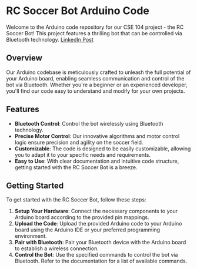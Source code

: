 # RC Soccer Bot Arduino Code

Welcome to the Arduino code repository for our CSE 104 project - the RC Soccer Bot! This project features a thrilling bot that can be controlled via Bluetooth technology.
[LinkedIn Post](https://shorturl.at/swI08)

## Overview

Our Arduino codebase is meticulously crafted to unleash the full potential of your Arduino board, enabling seamless communication and control of the bot via Bluetooth. Whether you're a beginner or an experienced developer, you'll find our code easy to understand and modify for your own projects.

## Features

- **Bluetooth Control**: Control the bot wirelessly using Bluetooth technology.
- **Precise Motor Control**: Our innovative algorithms and motor control logic ensure precision and agility on the soccer field.
- **Customizable**: The code is designed to be easily customizable, allowing you to adapt it to your specific needs and requirements.
- **Easy to Use**: With clear documentation and intuitive code structure, getting started with the RC Soccer Bot is a breeze.

## Getting Started

To get started with the RC Soccer Bot, follow these steps:

1. **Setup Your Hardware**: Connect the necessary components to your Arduino board according to the provided pin mappings.
2. **Upload the Code**: Upload the provided Arduino code to your Arduino board using the Arduino IDE or your preferred programming environment.
3. **Pair with Bluetooth**: Pair your Bluetooth device with the Arduino board to establish a wireless connection.
4. **Control the Bot**: Use the specified commands to control the bot via Bluetooth. Refer to the documentation for a list of available commands.






